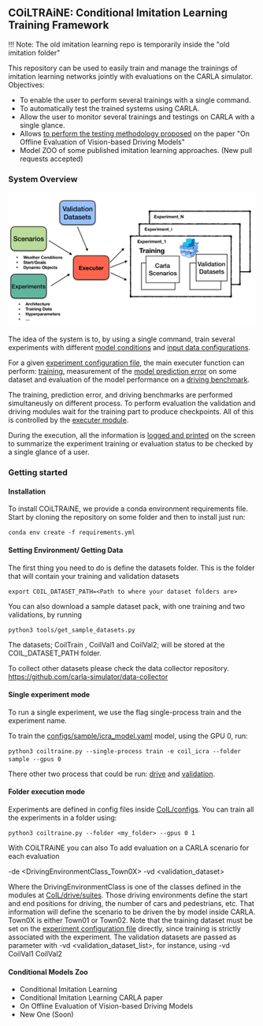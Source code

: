 COiLTRAiNE: Conditional Imitation Learning Training Framework
-------------------------------------------------------------

!!! Note: The old imitation learning repo is temporarily inside
the "old imitation folder"

This repository can be used to easily train and manage the trainings of imitation
learning networks jointly with evaluations  on the CARLA simulator.
Objectives:

 * To enable the user to perform several trainings with a single command.
 * To automatically test the trained systems using CARLA.
 * Allow the user to monitor several trainings
   and testings on CARLA with a single glance.
 * Allows [to perform the testing methodology proposed](docs/on_offline_evaluation.md)
 on the paper "On Offline Evaluation of Vision-based Driving Models"
 * Model ZOO of some published imitation learning approaches. (New
 pull requests accepted)



### System Overview


![COIL Diagram](docs/img/CoIL.png?raw=true )

The idea of the system is to, by using a single command, train several
experiments with different [model conditions](docs/network.md) and
[input data configurations](docs/input.md).

For a given [experiment configuration file](docs/configuration.md), the main executer function
can perform:  [training](docs/training.md), measurement of the [model prediction error](docs/main_modules.md) on some
dataset and evaluation of the model performance on a [driving benchmark](docs/main_modules.md).


The training, prediction error, and driving benchmarks are performed
simultaneusly on different process. To perform evaluation
the validation and driving modules wait for the
training part to produce checkpoints. All of this is controlled
by the [executer module](docs/executer.md).


During the execution, all the information is [logged and
printed](docs/logger.md) on the screen to summarize the experiment
 training or evaluation status to be checked by a single glance
 of a user.




### Getting started

#### Installation

To install COiLTRAiNE, we provide a conda environment requirements file.
Start by cloning the repository on some folder and then to
install just run:

    conda env create -f requirements.yml



#### Setting Environment/ Getting Data

The first thing you need to do is define the datasets folder.
This is the folder that will contain your training and validation datasets

    export COIL_DATASET_PATH=<Path to where your dataset folders are>

You can also download a sample dataset pack, with one training
and two validations, by running

    python3 tools/get_sample_datasets.py

The datasets; CoilTrain , CoilVal1 and CoilVal2; will be stored at
 the COIL_DATASET_PATH folder.

To collect other datasets please check the data collector repository.
https://github.com/carla-simulator/data-collector



#### Single experiment mode

To run a single experiment, we use the flag single-process train
and the experiment name.

To train the [configs/sample/icra_model.yaml](configs/sample/coil_icra.yaml) model, using the GPU 0, run: 

    python3 coiltraine.py --single-process train -e coil_icra --folder sample --gpus 0

There other two process that could be run: [drive](docs/main_modules.md/#drive)
and [validation](docs/main_modules.md/#validation).


#### Folder execution mode

Experiments are defined in config files inside [CoIL/configs](docs/configuration.md).
You can train all the experiments in a folder using:

    python3 coiltraine.py --folder <my_folder> --gpus 0 1

With COiLTRAiNE you can also To add evaluation on a CARLA scenario for each  evaluation
     
 -de <DrivingEnvironmentClass_Town0X> -vd <validation_dataset>

Where the DrivingEnvironmentClass is one of the classes defined in the
modules at [CoIL/drive/suites](docs/suites.md). Those driving environments
define the start and end positions for driving, the number of cars and pedestrians, etc.
 That information will define the scenario to be driven the by model inside CARLA.
 Town0X is either Town01 or Town02.
Note that the training dataset must be set on the [experiment configuration file](docs/configuration.md) directly,
since training is strictly associated with the experiment.
The validation datasets are passed as parameter with -vd <validation_dataset_list>,
 for instance, using -vd CoilVal1 CoilVal2




#### Conditional Models Zoo

* Conditional Imitation Learning
* Conditional Imitation Learning CARLA paper
* On Offline Evaluation of Vision-based Driving Models
* New One (Soon)





